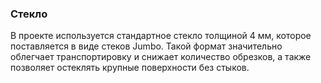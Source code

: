 ### Стекло

В проекте используется стандартное стекло толщиной 4 мм, которое поставляется в виде стеков Jumbo. Такой формат значительно облегчает транспортировку и снижает количество обрезков, а также позволяет остеклять крупные поверхности без  стыков. 